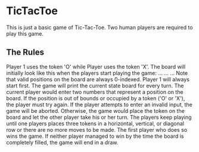 # TicTacToe

This is just a basic game of Tic-Tac-Toe. Two human players are required to play this game. 

## The Rules

Player 1 uses the token 'O' while Player uses the token 'X'. The board will initially look like this when the players start playing the game:
...
...
...
Note that valid positions on the board are always 0-indexed. Player 1 will always start first. The game will print the current state board for every turn. The current player would enter two numbers that represent a position on the board. If the position is out of bounds or occupied by a token ('O' or 'X'), the player must try again. If the player attempts to enter an invalid input, the game will be aborted. Otherwise, the game would place the token on the board and let the other player take his or her turn. The players keep playing until one players places three tokens in a horizontal, vertical, or diagonal row or there are no more moves to be made. The first player who does so wins the game. If neither player managed to win by the time the board is completely filled, the game will end in a draw. 
